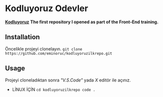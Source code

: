 # Kodluyoruz Odevler
**[Kodluyoruz](https://kodluyoruz.org)** 
**The first repository I opened as part of the Front-End training.**
## Installation
Öncelikle projeyi clonelayın.
`git clone https://github.com/eminoruc/kodluyoruzilkrepo.git`
## Usage
Projeyi cloneladıktan sonra *"V.S.Code"* yada  *X* editör ile açınız.
- LİNUX İÇİN
	`cd kodluyoruzilkrepo code .`


